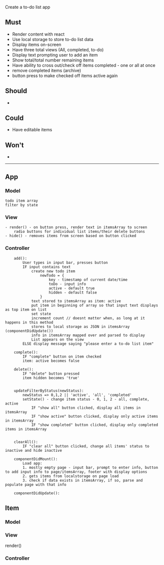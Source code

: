 Create a to-do list app 


## Must
- Render content with react
- Use local storage to store to-do list data
- Display items on-screen
- Have three total views (All, completed, to-do)
- Display text prompting user to add an item
- Show total/total number remaining items
- Have ability to cross out/check off items completed - one or all at once
- remove completed items (archive)
- button press to make checked off items active again

## Should
- 

## Could
- Have editable items

## Won't
- 

---
    
## App

### Model
    todo item array
    filter by state
    
### View
    - render() - on button press, render text in itemsArray to screen
        radio buttons for individual list items/their delete buttons
    - hide() - removes items from screen based on button clicked

### Controller

        add():
            User types in input bar, presses button
            IF input contains text
                create new todo item
                    newTodo = {
                        key - timestamp of current date/time
                        toDo - input info
                        active - default true
                        hidden - default false
                    }
                text stored to itemsArray as item: active
                put item in beginning of array so that input text displays as top item on list 
                set state
                increment count // doesnt matter when, as long at it happens in this method
                stores to local storage as JSON in itemsArray (componentDidUpdate())
                info in itemsArray mapped over and parsed to display
                List appears on the view
            ELSE display message saying "please enter a to-do list item"

        complete():
            IF "complete" button on item checked
            item: active becomes false
            
        delete():
            IF "delete" button pressed
            item hidden becomes 'true'

          
        updateFilterByStatus(newStatus):
            newStatus => 0,1,2 || 'active', 'all', 'completed'
            setState() - change item status - 0, 1, 2 - all, complete, active
                IF "show all" button clicked, display all items in itemsArray
                IF "show active" button clicked, display only active items in itemsArray
                IF "show completed" button clicked, display only completed items in itemsArray
            

        clearAll():
            IF "clear all" button clicked, change all items' status to inactive and hide inactive
        
        componentDidMount():
            Load app: 
            1. mostly empty page - input bar, prompt to enter info, button to add input info to page/itemsArray, footer with display options
            2. gets items from localstorage on page load
            3. check if data exists in itemsArray, if so, parse and populate page with that info

        componentDidUpdate():
            


    
## Item
 
### Model

### View
render()

### Controller

    


